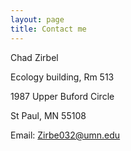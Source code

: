 ```yaml
---
layout: page
title: Contact me
---
```


Chad Zirbel

Ecology building, Rm 513

1987 Upper Buford Circle

St Paul, MN 55108


Email: Zirbe032@umn.edu 
